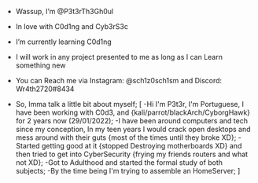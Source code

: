- Wassup, I’m @P3t3rTh3Gh0ul
- In love with C0d1ng and Cyb3rS3c
- I’m currently learning C0d1ng
- I will work in any project presented to me as long as I can Learn something new
- You can Reach me via Instagram: @sch1z0sch1sm and Discord: Wr4th2720#8434

- So, Imma talk a little bit about myself;
  [
   -Hi I'm P3t3r, I'm Portuguese, I have been working with C0d3, and {kali/parrot/blackArch/CyborgHawk} for 2 years now (29/01/2022);
    -I have been around computers and tech since my conception, In my teen years I would crack open desktops and mess around with their guts {most of the times until they broke XD};
     -Started getting good at it {stopped Destroying motherboards XD} and then tried to get into CyberSecurity {frying my friends routers and what not XD};
      -Got to Adulthood and started the formal study of both subjects;
       -By the time being I'm trying to assemble an HomeServer;
  ]
  

